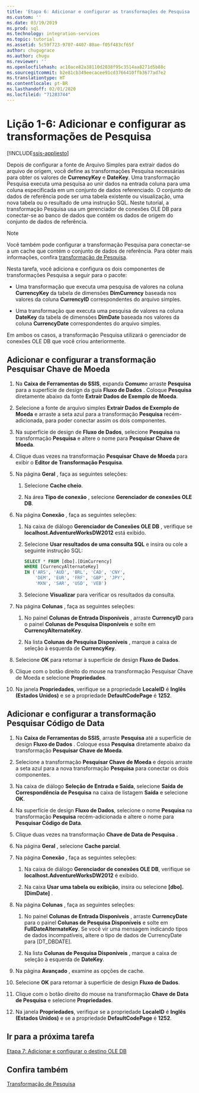 ```yaml
---
title: 'Etapa 6: Adicionar e configurar as transformações de Pesquisa | Microsoft Docs'
ms.custom: ''
ms.date: 03/19/2019
ms.prod: sql
ms.technology: integration-services
ms.topic: tutorial
ms.assetid: 5c59f723-9707-4407-80ae-f05f483cf65f
author: chugugrace
ms.author: chugu
ms.reviewer: ''
ms.openlocfilehash: ac10ace82a38110d2038f95c3514aa8271d5b88c
ms.sourcegitcommit: b2e81cb349eecacee91cd3766410ffb3677ad7e2
ms.translationtype: HT
ms.contentlocale: pt-BR
ms.lasthandoff: 02/01/2020
ms.locfileid: "71283744"
---
```

# <a name="lesson-1-6-add-and-configure-the-lookup-transformations"></a>Lição 1-6: Adicionar e configurar as transformações de Pesquisa

[!INCLUDE[ssis-appliesto](../includes/ssis-appliesto-ssvrpluslinux-asdb-asdw-xxx.md)]



Depois de configurar a fonte de Arquivo Simples para extrair dados do arquivo de origem, você define as transformações Pesquisa necessárias para obter os valores de **CurrencyKey** e **DateKey**. Uma transformação Pesquisa executa uma pesquisa ao unir dados na entrada coluna para uma coluna especificada em um conjunto de dados referenciado. O conjunto de dados de referência pode ser uma tabela existente ou visualização, uma nova tabela ou o resultado de uma instrução SQL. Neste tutorial, a transformação Pesquisa usa um gerenciador de conexões OLE DB para conectar-se ao banco de dados que contém os dados de origem do conjunto de dados de referência.  
  
> [!NOTE]  
> Você também pode configurar a transformação Pesquisa para conectar-se a um cache que contém o conjunto de dados de referência. Para obter mais informações, confira [transformação de Pesquisa](../integration-services/data-flow/transformations/lookup-transformation.md).  
  
Nesta tarefa, você adiciona e configura os dois componentes de transformações Pesquisa a seguir para o pacote:  
  
-   Uma transformação que executa uma pesquisa de valores na coluna **CurrencyKey** da tabela de dimensões **DimCurrency** baseada nos valores da coluna **CurrencyID** correspondentes do arquivo simples.  
  
-   Uma transformação que executa uma pesquisa de valores na coluna **DateKey** da tabela de dimensões **DimDate** baseada nos valores da coluna **CurrencyDate** correspondentes do arquivo simples.  
  
Em ambos os casos, a transformação Pesquisa utilizará o gerenciador de conexões OLE DB que você criou anteriormente.  
  
## <a name="add-and-configure-the-lookup-currency-key-transformation"></a>Adicionar e configurar a transformação Pesquisar Chave de Moeda  
  
1.  Na **Caixa de Ferramentas do SSIS**, expanda **Comum**e arraste **Pesquisa** para a superfície de design da guia **Fluxo de Dados** . Coloque **Pesquisa** diretamente abaixo da fonte **Extrair Dados de Exemplo de Moeda**.  
  
2.  Selecione a fonte de arquivo simples **Extrair Dados de Exemplo de Moeda** e arraste a seta azul para a transformação **Pesquisa** recém-adicionada, para poder conectar assim os dois componentes.  
  
3.  Na superfície de design de **Fluxo de Dados**, selecione **Pesquisa** na transformação **Pesquisa** e altere o nome para **Pesquisar Chave de Moeda**.  
  
4.  Clique duas vezes na transformação **Pesquisar Chave de Moeda** para exibir o **Editor de Transformação Pesquisa**.  
  
5.  Na página **Geral** , faça as seguintes seleções:  
  
    1.  Selecione **Cache cheio**.  
  
    2.  Na área **Tipo de conexão** , selecione **Gerenciador de conexões OLE DB**.  
  
6.  Na página **Conexão** , faça as seguintes seleções:  
  
    1.  Na caixa de diálogo **Gerenciador de Conexões OLE DB** , verifique se **localhost.AdventureWorksDW2012** está exibido.  
  
    2.  Selecione **Usar resultados de uma consulta SQL** e insira ou cole a seguinte instrução SQL:  
  
        ```sql
        SELECT * FROM [dbo].[DimCurrency]
        WHERE [CurrencyAlternateKey]
        IN ('ARS', 'AUD', 'BRL', 'CAD', 'CNY',
            'DEM', 'EUR', 'FRF', 'GBP', 'JPY',
            'MXN', 'SAR', 'USD', 'VEB')
        ```  
    3.  Selecione **Visualizar** para verificar os resultados da consulta.
  
7.  Na página **Colunas** , faça as seguintes seleções:  
  
    1.  No painel **Colunas de Entrada Disponíveis** , arraste **CurrencyID** para o painel **Colunas de Pesquisa Disponíveis** e solte em **CurrencyAlternateKey**.  
  
    2.  Na lista **Colunas de Pesquisa Disponíveis** , marque a caixa de seleção à esquerda de **CurrencyKey**.  
  
8.  Selecione **OK** para retornar à superfície de design **Fluxo de Dados**.  
  
9. Clique com o botão direito do mouse na transformação Pesquisar Chave de Moeda e selecione **Propriedades**.  
  
10. Na janela **Propriedades**, verifique se a propriedade **LocaleID** é **Inglês (Estados Unidos)** e se a propriedade **DefaultCodePage** é **1252**.  
  
## <a name="add-and-configure-the-lookup-date-key-transformation"></a>Adicionar e configurar a transformação Pesquisar Código de Data  
  
1.  Na **Caixa de Ferramentas do SSIS**, arraste **Pesquisa** até a superfície de design **Fluxo de Dados** . Coloque essa **Pesquisa** diretamente abaixo da transformação **Pesquisar Chave de Moeda**.  
  
2.  Selecione a transformação **Pesquisar Chave de Moeda** e depois arraste a seta azul para a nova transformação **Pesquisa** para conectar os dois componentes.  
  
3.  Na caixa de diálogo **Seleção de Entrada e Saída**, selecione **Saída de Correspondência de Pesquisa** na caixa de listagem **Saída** e selecione **OK**.  
  
4.  Na superfície de design **Fluxo de Dados**, selecione o nome **Pesquisa** na transformação **Pesquisa** recém-adicionada e altere o nome para **Pesquisar Código de Data**.  
  
5.  Clique duas vezes na transformação **Chave de Data de Pesquisa** .  
  
6.  Na página **Geral** , selecione **Cache parcial**.  
  
7.  Na página **Conexão** , faça as seguintes seleções:  
  
    1.  Na caixa de diálogo **Gerenciador de conexões OLE DB**, verifique se **localhost.AdventureWorksDW2012** é exibido.  
  
    2.  Na caixa **Usar uma tabela ou exibição**, insira ou selecione **[dbo].[DimDate]** .  
  
8.  Na página **Colunas** , faça as seguintes seleções:  
  
    1.  No painel **Colunas de Entrada Disponíveis** , arraste **CurrencyDate** para o painel **Colunas de Pesquisa Disponíveis** e solte em **FullDateAlternateKey**.  Se você vir uma mensagem indicando tipos de dados incompatíveis, altere o tipo de dados de CurrencyDate para [DT_DBDATE].
  
    2.  Na lista **Colunas de Pesquisa Disponíveis** , marque a caixa de seleção à esquerda de **DateKey**.  
  
9. Na página **Avançado** , examine as opções de cache.  
  
10. Selecione **OK** para retornar à superfície de design **Fluxo de Dados**.  
  
11. Clique com o botão direito do mouse na transformação **Chave de Data de Pesquisa** e selecione **Propriedades**.
  
12. Na janela **Propriedades**, verifique se a propriedade **LocaleID** é **Inglês (Estados Unidos)** e se a propriedade **DefaultCodePage** é **1252**.  
  
## <a name="go-to-next-task"></a>Ir para a próxima tarefa
[Etapa 7: Adicionar e configurar o destino OLE DB](../integration-services/lesson-1-7-adding-and-configuring-the-ole-db-destination.md)  
  
## <a name="see-also"></a>Confira também  
[Transformação de Pesquisa](../integration-services/data-flow/transformations/lookup-transformation.md)  
